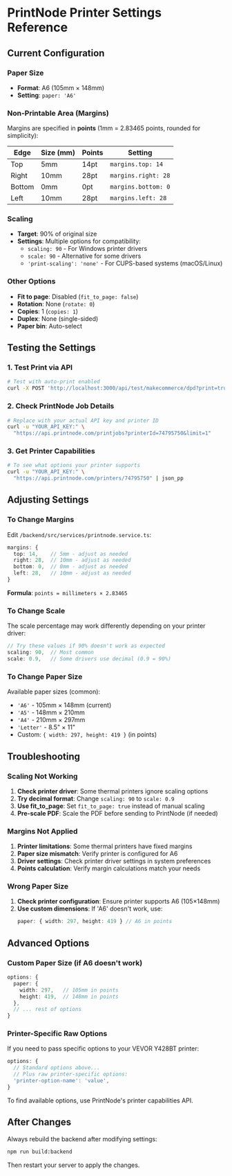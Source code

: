 # PrintNode Printer Settings Reference

## Current Configuration

### Paper Size
- **Format**: A6 (105mm × 148mm)
- **Setting**: `paper: 'A6'`

### Non-Printable Area (Margins)
Margins are specified in **points** (1mm = 2.83465 points, rounded for simplicity):

| Edge | Size (mm) | Points | Setting |
|------|-----------|--------|---------|
| Top | 5mm | 14pt | `margins.top: 14` |
| Right | 10mm | 28pt | `margins.right: 28` |
| Bottom | 0mm | 0pt | `margins.bottom: 0` |
| Left | 10mm | 28pt | `margins.left: 28` |

### Scaling
- **Target**: 90% of original size
- **Settings**: Multiple options for compatibility:
  - `scaling: 90` - For Windows printer drivers
  - `scale: 90` - Alternative for some drivers
  - `'print-scaling': 'none'` - For CUPS-based systems (macOS/Linux)

### Other Options
- **Fit to page**: Disabled (`fit_to_page: false`)
- **Rotation**: None (`rotate: 0`)
- **Copies**: 1 (`copies: 1`)
- **Duplex**: None (single-sided)
- **Paper bin**: Auto-select

## Testing the Settings

### 1. Test Print via API
```bash
# Test with auto-print enabled
curl -X POST 'http://localhost:3000/api/test/makecommerce/dpd?print=true'
```

### 2. Check PrintNode Job Details
```bash
# Replace with your actual API key and printer ID
curl -u "YOUR_API_KEY:" \
  "https://api.printnode.com/printjobs?printerId=74795750&limit=1"
```

### 3. Get Printer Capabilities
```bash
# To see what options your printer supports
curl -u "YOUR_API_KEY:" \
  "https://api.printnode.com/printers/74795750" | json_pp
```

## Adjusting Settings

### To Change Margins
Edit `/backend/src/services/printnode.service.ts`:

```typescript
margins: {
  top: 14,    // 5mm - adjust as needed
  right: 28,  // 10mm - adjust as needed
  bottom: 0,  // 0mm - adjust as needed
  left: 28,   // 10mm - adjust as needed
}
```

**Formula**: `points = millimeters × 2.83465`

### To Change Scale
The scale percentage may work differently depending on your printer driver:

```typescript
// Try these values if 90% doesn't work as expected
scaling: 90,  // Most common
scale: 0.9,   // Some drivers use decimal (0.9 = 90%)
```

### To Change Paper Size
Available paper sizes (common):
- `'A6'` - 105mm × 148mm (current)
- `'A5'` - 148mm × 210mm
- `'A4'` - 210mm × 297mm
- `'Letter'` - 8.5" × 11"
- Custom: `{ width: 297, height: 419 }` (in points)

## Troubleshooting

### Scaling Not Working
1. **Check printer driver**: Some thermal printers ignore scaling options
2. **Try decimal format**: Change `scaling: 90` to `scale: 0.9`
3. **Use fit_to_page**: Set `fit_to_page: true` instead of manual scaling
4. **Pre-scale PDF**: Scale the PDF before sending to PrintNode (if needed)

### Margins Not Applied
1. **Printer limitations**: Some thermal printers have fixed margins
2. **Paper size mismatch**: Verify printer is configured for A6
3. **Driver settings**: Check printer driver settings in system preferences
4. **Points calculation**: Verify margin calculations match your needs

### Wrong Paper Size
1. **Check printer configuration**: Ensure printer supports A6 (105×148mm)
2. **Use custom dimensions**: If 'A6' doesn't work, use:
   ```typescript
   paper: { width: 297, height: 419 } // A6 in points
   ```

## Advanced Options

### Custom Paper Size (if A6 doesn't work)
```typescript
options: {
  paper: {
    width: 297,   // 105mm in points
    height: 419,  // 148mm in points
  },
  // ... rest of options
}
```

### Printer-Specific Raw Options
If you need to pass specific options to your VEVOR Y428BT printer:

```typescript
options: {
  // Standard options above...
  // Plus raw printer-specific options:
  'printer-option-name': 'value',
}
```

To find available options, use PrintNode's printer capabilities API.

## After Changes

Always rebuild the backend after modifying settings:

```bash
npm run build:backend
```

Then restart your server to apply the changes.

